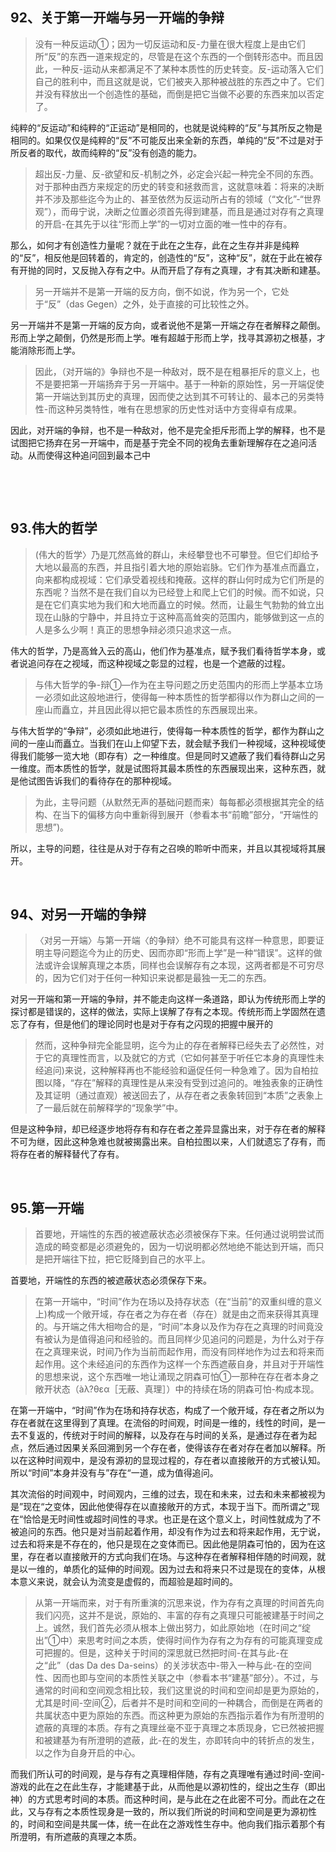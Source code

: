 <h2>92、关于第一开端与另一开端的争辩</h2><blockquote data-pid="mJtnBzs4">没有一种反运动①；因为一切反运动和反-力量在很大程度上是由它们所“反”的东西一道来规定的，尽管是在这个东西的一个倒转形态中。而且因此，一种反-运动从来都满足不了某种本质性的历史转变。反-运动落入它们自己的胜利中，而且这就是说，它们被夹入那种被战胜的东西之中了。它们并没有释放出一个创造性的基础，而倒是把它当做不必要的东西来加以否定了。</blockquote><p data-pid="MWpnZbEr">纯粹的“反运动”和纯粹的“正运动”是相同的，也就是说纯粹的“反”与其所反之物是相同的。如果仅仅是纯粹的“反”不可能反出来全新的东西，单纯的“反”不过是对于所反者的取代，故而纯粹的“反”没有创造的能力。</p><blockquote data-pid="QZBLYP4j">超出反-力量、反-欲望和反-机制之外，必定会兴起一种完全不同的东西。对于那种由西方来规定的历史的转变和拯救而言，这就意味着：将来的决断并不涉及那些迄今为止的、甚至依然为反运动所占有的领域（“文化”-“世界观”），而毋宁说，决断之位置必须首先得到建基，而且是通过对存有之真理的开启-在其先于以往“形而上学”的一切对立面的唯一性中的存有。</blockquote><p data-pid="YeuhhgyG">那么，如何才有创造性力量呢？就在于此在之生存，此在之生存并非是纯粹的“反”，相反他是回转着的，肯定的，创造性的“反”，这种“反”，就在于此在被存有开抛的同时，又反抛入存有之中。从而开启了存有之真理，才有其决断和建基。</p><blockquote data-pid="cGYUVIKb">另一开端并不是第一开端的反方向，倒不如说，作为另一个，它处于“反”（das Gegen）之外，处于直接的可比较性之外。</blockquote><p data-pid="M0ffraCf">另一开端并不是第一开端的反方向，或者说他不是第一开端之存在者解释之颠倒。形而上学之颠倒，仍然是形而上学。唯有超越于形而上学，找寻其源初之根基，才能消除形而上学。</p><blockquote data-pid="fHbtNPPD">因此，（对开端的》争辩也不是一种敌对，既不是在粗暴拒斥的意义上，也不是要把第一开端扬弃于另一开端中。基于一种新的原始性，另一开端促使第一开端达到其历史的真理，因而使之达到其不可转让的、最本己的另类特性-而这种另类特性，唯有在思想家的历史性对话中方变得卓有成果。</blockquote><p data-pid="HsdXR8hN">因此，对开端的争辩，也不是一种敌对，他不是完全拒斥形而上学的解释，也不是试图把它扬弃在另一开端中，而是基于完全不同的视角去重新理解存在之追问活动。从而使得这种追问回到最本己中</p><p><br></p><p><br></p><h2>93.伟大的哲学</h2><blockquote data-pid="wPEUDsNy">(伟大的哲学〉乃是兀然高耸的群山，未经攀登也不可攀登。但它们却给予大地以最高的东西，并且指引着大地的原始岩脉。它们作为基准点而矗立，向来都构成视域：它们承受着视线和掩蔽。这样的群山何时成为它们所是的东西呢？当然不是在我们自以为已经登上和爬上它们的时候。而不如说，只是在它们真实地为我们和大地而矗立的时候。然而，让最生气勃勃的耸立出现在山脉的宁静中，并且持立于这种高高耸突的范围内，能够做到这一点的人是多么少啊！真正的思想争辩必须只追求这一点。</blockquote><p data-pid="wfL6f4Ug">伟大的哲学，乃是高耸入云的高山，他们作为基准点，赋予我们看待哲学本身，或者说追问存在之视域，而这种视域之彰显的过程，也是一个遮蔽的过程。</p><blockquote data-pid="4ugo6Fxn">与伟大哲学的争-辩①—作为在主导问题之历史范围内的形而上学基本立场一必须如此这般地进行，使得每一种本质性的哲学都得以作为群山之间的一座山而矗立，并且因此得以把它最本质性的东西展现出来。</blockquote><p data-pid="rQo5b6-R">与伟大哲学的“争辩”，必须如此地进行，使得每一种本质性的哲学，都作为群山之间的一座山而矗立。当我们在山上仰望下去，就会赋予我们一种视域，这种视域使得我们能够一览大地（即存有）之一种维度。但是同时又遮蔽了我们看待群山之另一维度。而本质性的哲学，就是试图将其最本质性的东西展现出来，这种东西，就是他试图告诉我们的看待存在的那种视域。</p><blockquote data-pid="k2rV03eQ">为此，主导问题（从默然无声的基础问题而来）每每都必须根据其完全的结构、在当下的偏移方向中重新得到展开（参看本书“前瞻”部分，“开端性的思想”)。</blockquote><p data-pid="Psyv4Q6_">所以，主导的问题，往往是从对于存有之召唤的聆听中而来，并且以其视域将其展开。</p><p><br></p><h2>94、对另一开端的争辩</h2><blockquote data-pid="DOQyIKnv">〈对另一开端〉与第一开端〈的争辩〉绝不可能具有这样一种意思，即要证明主导问题迄今为止的历史、因而亦即“形而上学”是一种“错误”。这样的做法或许会误解真理之本质，同样也会误解存有之本现，这两者都是不可穷尽的，因为它们对于任何一种知识来说都是最独一无二的东西。</blockquote><p data-pid="quyOCwW1">对另一开端和第一开端的争辩，并不能走向这样一条道路，即认为传统形而上学的探讨都是错误的，这样的做法，实际上误解了存有之本现。传统形而上学固然在遗忘了存有，但是他们的理论同时也是对于存有之闪现的把握中展开的</p><blockquote data-pid="4EnfJnOo">然而，这种争辩完全能显明，迄今为止的存在者解释已经失去了必然性，对于它的真理性而言，以及就它的方式（它如何甚至于听任它本身的真理性未经追问)来说，这种解释再也不能经验和逼促任何一种急难了。因为自柏拉图以降，“存在”解释的真理性是从来没有受到过追问的。唯独表象的正确性及其证明（通过直观）被送回去了，从存在者之表象转回到“本质”之表象上了一最后就在前解释学的“现象学”中。</blockquote><p data-pid="kW8iJgBi">但是这种争辩，却已经逐步地将存有和存在者之差异显露出来，对于存在者的解释不可为继，因此这种急难也就被揭露出来。自柏拉图以来，人们就遗忘了存有，而将存在者的解释替代了存有。</p><p><br></p><h2>95.第一开端</h2><blockquote data-pid="32DrwEbl">首要地，开端性的东西的被遮蔽状态必须被保存下来。任何通过说明尝试而造成的畸变都是必须避免的，因为一切说明都必然地绝不能达到开端，而只是把开端往下拉，把它贬降到自己的水平上。</blockquote><p data-pid="gjykXb4S">首要地，开端性的东西的被遮蔽状态必须保存下来。</p><blockquote data-pid="clgJ4EqA">在第一开端中，“时间”作为在场以及持存状态（在“当前”的双重纠缠的意义上)构成一个敞开域，存在者之为存在者（存在）就是由之而来获得其真理的。与开端之伟大相吻合的是，“时间”本身以及作为存在之真理的时间竟没有被认为是值得追问和经验的。而且同样少见追问的问题是，为什么对于存在之真理来说，时间乃作为当前而起作用，而没有同样地作为过去和将来而起作用。这个未经追问的东西作为这样一个东西遮蔽自身，并且对于开端性的思想来说，这个东西唯一地让涌现之阴森可怕①一那种在存在者本身之敞开状态（àλ?θεα［无蔽、真理］）中的持续在场的阴森可怕-构成本现。</blockquote><p data-pid="CAYjg2fd">在第一开端中，“时间”作为在场和持存状态，构成了一个敞开域，存在者之所以为存在者就在这里得到了真理。在流俗的时间观，时间是一维的，线性的时间，是一去不复返的，传统对于时间的解释，以及存在与时间的关系，是通过存在者为起点，然后通过因果关系回溯到另一个存在者，使得该存在者对存在者加以解释。所以在这种时间观中，是没有源初的显现过程的，存在者以直接敞开的方式被认知。所以“时间”本身并没有与”存在“一道，成为值得追问。</p><p data-pid="1buz07tQ">其次流俗的时间观中，时间观内，三维的过去，现在和未来，过去和未来都被视为是”现在“之变体，因此他使得存在以直接敞开的方式，本现于当下。而所谓之”现在“恰恰是无时间性或超时间性的寻求。也正是在这个意义上，时间性就成为了不被追问的东西。他只是对当前起着作用，却没有作为过去和将来起作用，无宁说，过去和将来是不存在的，他只是现在之变体而已。因此他是阴森可怕的，因为在这里，存在者以直接敞开的方式向我们在场。与这种存在者解释相伴随的时间观，就是以一维的，单质化的延伸的时间观。因为过去和将来只不过是现在的变体，从根本意义来说，就会认为流变是虚假的，而超验是超时间的。</p><blockquote data-pid="xFjJw5ws">从第一开端而来，对于有所重演的沉思来说，作为存有之真理的时间首先向我们闪亮，这并不是说，原始的、丰富的存有之真理只可能被建基于时间之上。诚然，我们首先必须从根本上做出努力，如此原始地（在时间之“绽出”①中）来思考时间之本质，使得时间作为存有之为存有的可能真理变成可把握的。但是，这种关于时间的深思就已然把时间-在其与此-在之“此”（das Da des Da-seins）的关涉状态中-带入一种与此-在的空间性、因而也即与空间的本质性关联之中（参看本书“建基”部分）。不过，与通常的时间和空间观念相比较，我们这里说的时间和空间却是更为原始的，尤其是时间-空间②，后者并不是时间和空间的一种耦合，而倒是在两者的共属状态中更为原始的东西。而这种更为原始的东西指示着作为有所澄明的遮蔽的真理的本质。存有之真理丝毫不亚于真理之本质现身，它已然被把握和被建基为有所澄明的遮蔽，此-在的发生，亦即转向中的转折点的发生，以之作为自身开启的中心。</blockquote><p data-pid="HTvkwKbU">而我们所认可的时间观，是与存有之真理相伴随，存有之真理唯有通过时间-空间-游戏的此在之在此生存，才能建基于此，从而他是以源初性的，绽出之生存（即出神）的方式思考时间的本质。而这种时间，是与此在之在此密不可分。而此在之在此，又与存有之本质性现身是一致的，所以我们所说的时间和空间是更为源初性的，时间和空间是共属一体，统一在此在之游戏性生存中。他向我们指示着那个有所澄明，有所遮蔽的真理之本质。</p><p></p>